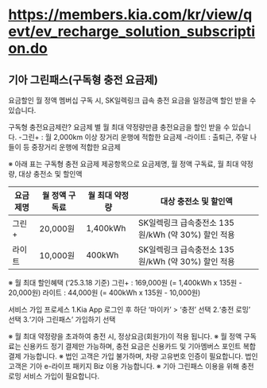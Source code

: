 # https://members.kia.com/kr/view/qevt/ev_recharge_solution_subscription.do

## 기아 그린패스(구독형 충전 요금제)

요금할인
월 정액 멤버십 구독 시, SK일렉링크 급속 충전 요금을 일정금액 할인 받을 수 있습니다.

구독형 충전요금제란?
요금제 별 월 최대 약정량만큼 충전요금을 할인 받을 수 있습니다.
-그린+ : 월 2,000km 이상 장거리 운행에 적합한 요금제
-라이트 : 출퇴근, 주말 나들이 등 중장거리 운행에 적합한 요금제

※ 아래 표는 구독형 충전 요금제 제공항목으로 요금제명, 월 정액 구독료, 월 최대 약정량, 대상 충전소 및 할인액

| 요금제명 | 월 정액 구독료 | 월 최대 약정량 | 대상 충전소 및 할인액 |
|----------|---------------|---------------|---------------------|
| 그린+    | 20,000원       | 1,400kWh      | SK일렉링크 급속충전소 135원/kWh (약 30%) 할인 적용 |
| 라이트   | 10,000원       | 400kWh        | SK일렉링크 급속충전소 135원/kWh (약 30%) 할인 적용 |

※ 월 최대 할인혜택 (‘25.3.18 기준)
그린+ : 169,000원 (= 1,400kWh x 135원 - 20,000원)
라이트 : 44,000원 (= 400kWh x 135원 - 10,000원)

서비스 가입 프로세스
1.Kia App 로그인 후 하단 ‘마이카’ > ‘충전’ 선택
2.‘충전 로밍’ 선택
3.‘기아 그린패스’ 가입하기 선택

※ 월 최대 약정량을 초과하여 충전 시, 정상요금(회원가)이 적용 됩니다.
※ 월 정액 구독료는 신용카드 정기 결제만 가능하며, 충전 요금은 신용카드 및 기아멤버스 포인트 복합 결제 가능합니다.
※ 법인 고객은 가입 불가하며, 차량 고유번호 인증이 필요합니다. 법인 고객은 기아 e-라이프 패키지 Biz 이용 가능합니다.
※ 기아 그린패스 이용을 위해 충전 로밍 서비스 가입이 필요합니다.